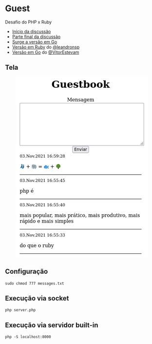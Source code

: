 # Guest

Desafio do PHP x Ruby

- [Início da discussão](https://twitter.com/leandronsp/status/1455598643927556104)
- [Parte final da discussão](https://twitter.com/leandronsp/status/1455711853619916802)
- [Surge a versão em Go](https://twitter.com/vitorstvm/status/1459756340906270723)
- [Versão em Ruby](https://github.com/leandronsp/guestbook) do [@leandronsp](https://github.com/leandronsp/)
- [Versão em Go](https://github.com/VitorEstevam/guestbook) do [@VitorEstevam](https://github.com/VitorEstevam)

## Tela

<div align="center">

![Screenshot](guest.png)

</div>

## Configuração

```
sudo chmod 777 messages.txt
```

## Execução via socket
```
php server.php
```

## Execução via servidor built-in

```
php -S localhost:8000
```
